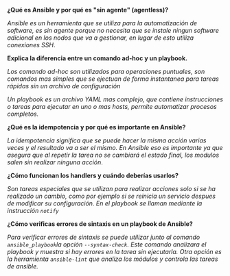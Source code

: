 **¿Qué es Ansible y por qué es "sin agente" (agentless)?**  

_Ansible es un herramienta que se utiliza para la automatización de software, es sin agente porque no necesita que se instale ningun software adicional en los nodos que va a gestionar, en lugar de esto utiliza conexiones SSH_.

**Explica la diferencia entre un comando ad-hoc y un playbook.**

_Los comando ad-hoc son utilizados para operaciones puntuales, son comandos mas simples que se ejectuan de forma instantanea para tareas rápidas sin un archivo de configuración_

_Un playbook es un archivo YAML mas complejo, que contiene instrucciones o tareas para ejecutar en uno o mas hosts, permite automatizar procesos completos._

**¿Qué es la idempotencia y por qué es importante en Ansible?**

_La idempotencia significa que se puede hacer la misma acción varias veces y el resultado va a ser el mismo. En Ansible eso es importante ya que asegura que al repetir la tarea no se cambiará el estado final, los modulos salen sin realizar ninguna acción_.

**¿Cómo funcionan los handlers y cuándo deberías usarlos?**

_Son tareas especiales que se utilizan para realizar acciones solo si se ha realizado un cambio, como por ejemplo si se reinicia un servicio despues de modificar su configuración. En el playbook se llaman mediante la instrucción `notify`_

**¿Cómo verificas errores de sintaxis en un playbook de Ansible?**

_Para verificar errores de sintaxis se puede utilizar junto al comando `ansible_playbook`la opción `--syntax-check`. Este comando analizara el playbook y muestra si hay errores en la tarea sin ejecutarla.
Otra opción es la herramienta `ansible-lint` que analiza los módulos y controla las tareas de ansible._
